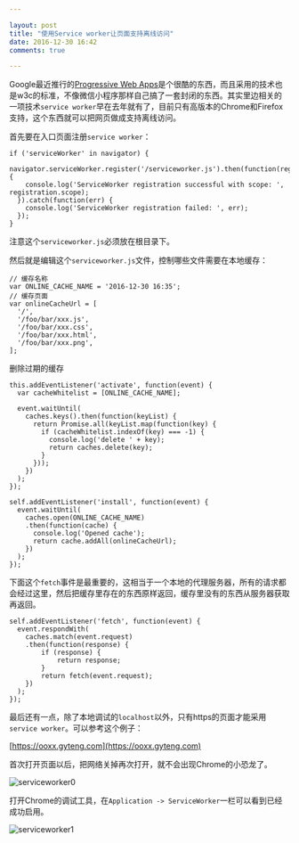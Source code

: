 ```yaml
---

layout: post
title: "使用Service worker让页面支持离线访问"
date: 2016-12-30 16:42
comments: true

---
```

Google最近推行的[Progressive Web Apps](https://developers.google.com/web/progressive-web-apps/)是个很酷的东西，而且采用的技术也是w3c的标准，不像微信小程序那样自己搞了一套封闭的东西。其实里边相关的一项技术`service worker`早在去年就有了，目前只有高版本的Chrome和Firefox支持，这个东西就可以把网页做成支持离线访问。

首先要在入口页面注册`service worker`：

```
if ('serviceWorker' in navigator) {
  navigator.serviceWorker.register('/serviceworker.js').then(function(registration) {
    console.log('ServiceWorker registration successful with scope: ', registration.scope);
  }).catch(function(err) {
    console.log('ServiceWorker registration failed: ', err);
  });
}
```

注意这个`serviceworker.js`必须放在根目录下。

然后就是编辑这个`serviceworker.js`文件，控制哪些文件需要在本地缓存：

```
// 缓存名称
var ONLINE_CACHE_NAME = '2016-12-30 16:35';
// 缓存页面
var onlineCacheUrl = [
  '/',
  '/foo/bar/xxx.js',
  '/foo/bar/xxx.css',
  '/foo/bar/xxx.html',
  '/foo/bar/xxx.png',
];
```

删除过期的缓存
```
this.addEventListener('activate', function(event) {
  var cacheWhitelist = [ONLINE_CACHE_NAME];

  event.waitUntil(
    caches.keys().then(function(keyList) {
      return Promise.all(keyList.map(function(key) {
        if (cacheWhitelist.indexOf(key) === -1) {
          console.log('delete ' + key);
          return caches.delete(key);
        }
      }));
    })
  );
});
```

```
self.addEventListener('install', function(event) {
  event.waitUntil(
    caches.open(ONLINE_CACHE_NAME)
    .then(function(cache) {
      console.log('Opened cache');
      return cache.addAll(onlineCacheUrl);
    })
  );
});
```

下面这个`fetch`事件是最重要的，这相当于一个本地的代理服务器，所有的请求都会经过这里，然后把缓存里存在的东西原样返回，缓存里没有的东西从服务器获取再返回。
```
self.addEventListener('fetch', function(event) {
  event.respondWith(
    caches.match(event.request)
    .then(function(response) {
        if (response) {
            return response;
        }
        return fetch(event.request);
    })
  );
});
```

最后还有一点，除了本地调试的`localhost`以外，只有https的页面才能采用`service worker`。可以参考这个例子：

[https://ooxx.gyteng.com](https://ooxx.gyteng.com)

首次打开页面以后，把网络关掉再次打开，就不会出现Chrome的小恐龙了。

![serviceworker0](/media/pic/serviceworker0.jpg)

打开Chrome的调试工具，在`Application -> ServiceWorker`一栏可以看到已经成功启用。

![serviceworker1](/media/pic/serviceworker1.jpg)
